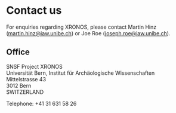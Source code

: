 # Contact us

For enquiries regarding XRONOS, please contact Martin Hinz (martin.hinz@iaw.unibe.ch) or Joe Roe (joseph.roe@iaw.unibe.ch).

## Office

SNSF Project XRONOS  
Universität Bern, Institut für Archäologische Wissenschaften  
Mittelstrasse 43  
3012 Bern  
SWITZERLAND

Telephone: +41 31 631 58 26 
